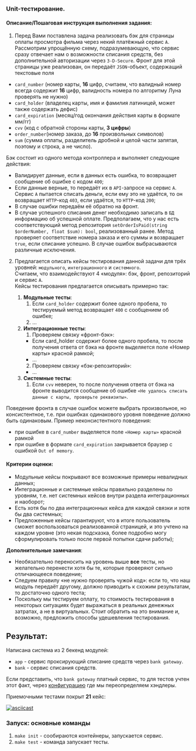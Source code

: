### Unit-тестирование.

#### Описание/Пошаговая инструкция выполнения задания: 
1. Перед Вами поставлена задача реализовать бэк для страницы оплаты просмотра фильма через некий платёжный сервис `А`.
Рассмотрим упрощённую схему, подразумевающую, что сервис сразу отвечает нам о возможности списания средств, без дополнительной авторизации через `3-D-Secure`.
Фронт для этой страницы уже реализован, он передаёт `JSON`-объект, содержащий текстовые поля 
- `card_number` (номер карты, **16** цифр, считаем, что валидный номер всегда содержит **16** цифр, валидность номера по алгоритму Луна проверять не нужно)
- `card_holder` (владелец карты, имя и фамилия латиницей, может также содержать дефис)
- `card_expiration` (месяц/год окончания действия карты в формате мм/гг)
- `cvv` (код с обратной стороны карты, **3 цифры**)
- `order_number`(номер заказа, до **16** произвольных символов)
- `sum` (сумма оплаты, разделитель дробной и целой части запятая, поэтому и строка, а не число).

Бэк состоит из одного метода контроллера и выполняет следующие действия:
- Валидирует данные, если в данных есть ошибка, то возвращает сообщение об ошибке с кодом `400`;
- Если данные верные, то передаёт их в `API`-запросе на сервис `A`. Сервис `A` пытается списать деньги, если ему это не удаётся, то он возвращает `HTTP`-код `403`, если удаётся, то `HTTP`-код `200`;
- В случае ошибки передаём её обратно на фронт.
- В случае успешного списания денег необходимо записать в `БД` информацию об успешной оплате. Предполагаем, что у нас есть соответствующий метод репозитория `setOrderIsPaid(string $orderNumber, float $sum): bool`, реализованный ранее. Метод проверяет соответствие номера заказа и его суммы и возвращает `true`, если списание успешно. В случае ошибок выбрасываются различные исключения.

2. Предлагается описать кейсы тестирования данной задачи для трёх уровней: `модульного`, `интеграционного` и `системного`.  
Считаем, что взаимодействуют 4 «модуля»: бэк, фронт, репозиторий и сервис `A`.  
Кейсы тестирования предлагается описывать примерно так:

   1. **Модульные тесты**:
      1. Если `card_holder` содержит более одного пробела, то тестируемый метод возвращает `400` с сообщением об ошибке;
      2. …
   2. **Интеграционные тесты**:
      1. Проверяем связку «фронт-бэк»:
        - Если card_holder содержит более одного пробела, то после получения ответа от бэка на фронте выделяется поле «Номер карты» красной рамкой;
        - …
      2. Проверяем связку «бэк-репозиторий»:
        - … 
   3. **Системные тесты**:
      1. Если `cvv` неверен, то после получения ответа от бэка на фронте выводится сообщение об ошибке `«Не удалось списать данные с карты, проверьте реквизиты»`.


Поведение фронта в случае ошибок можете выбрать произвольное, но консистентное, т.е. при ошибках одинакового уровня поведение должно быть одинаковым. Пример неконсистентного поведения:
- при ошибке в `card_number` выделяется поле `«Номер карты»` красной рамкой
- при ошибке в формате `card_expiration` закрывается браузер с ошибкой `Out of memory`.

#### Критерии оценки:
- Модульные кейсы покрывают все возможные примеры невалидных данных;
- Интеграционные и системные кейсы правильно разделены по уровням, т.е. нет системных кейсов внутри раздела интеграционных и наоборот;
- Есть хотя бы по два интеграционных кейса для каждой связки и хотя бы два системных;
- Предложенные кейсы гарантируют, что в итоге пользователь сможет воспользоваться реализованной страницей, и это учтено на каждом уровне (это некая подсказка, более подробно могу сформулировать только после первой попытки сдачи работы);

**Дополнительные замечания**:
- Необязательно переносить на уровень выше **все** тесты, но желательно перенести хотя бы те, которые проверяют сильно отличающееся поведение;
- Следуем правилу «не нужно проверять чужой код»: если то, что наш модуль передаёт другому, должно приводить к схожим результатам, то достаточно одного теста;
- Поскольку мы тестируем оплату, то стоимость тестирования в некоторых ситуациях будет выражаться в реальных денежных затратах, а не в виртуальных. Стоит обратить на это внимание и, возможно, предложить способы удешевления тестирования.

## Результат:  
Написана система из 2 бекенд модулей:
- `app` - сервис проксирующий списание средств через `bank gateway`.
- `bank` - сервис списания средств.

Если представить, что `bank gateway` платный сервис, то для тестов учтен этот факт, через [конфигурацию](./../app/src/Resources/config/test/services.yaml) где мы переопределяем хэндлеры.

Приемочными тестами покрыт **21** кейс:

[![asciicast](https://asciinema.org/a/RJuzy6prJV1FjOZ7bMtZm3goM.svg)](https://asciinema.org/a/RJuzy6prJV1FjOZ7bMtZm3goM)


### Запуск: основные команды
1. `make init` - сообираются контейнеры, запускается сервис.
2. `make test` - команда запускает тесты.